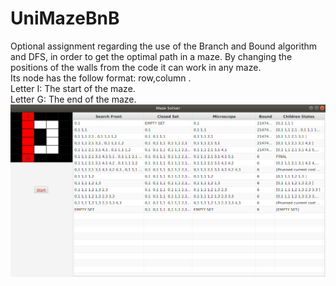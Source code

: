 # UniMazeBnB
Optional assignment regarding the use of the Branch and Bound algorithm and DFS, in order to get the optimal path in a maze.
By changing the positions of the walls from the code it can work in any maze.
<br> Its node has the follow format: row,column .
<br>
Letter I: The start of the maze.<br>
Letter G: The end of the maze.
![](Images/Results.png)